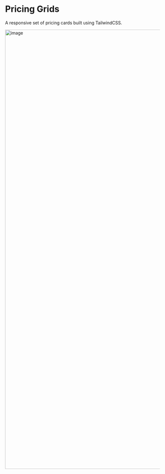 # Pricing Grids

A responsive set of pricing cards built using TailwindCSS.

<img width="1425" alt="image" src="https://github.com/stephenkettley/pricing-grids-tailwind/assets/109079565/4b29e660-66aa-4540-9fae-f8be0075ecc3">

